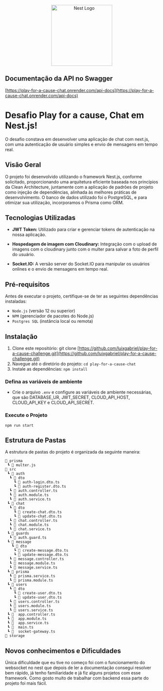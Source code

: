 <p align="center">
  <a href="http://nestjs.com/" target="blank"><img src="https://nestjs.com/img/logo-small.svg" width="200" alt="Nest Logo" /></a>
</p>

## Documentação da API no Swagger
[https://play-for-a-cause-chat.onrender.com/api-docs](https://play-for-a-cause-chat.onrender.com/api-docs)

# Desafio Play for a cause, Chat em Nest.js!
O desafio constava em desenvolver uma aplicação de chat com next.js, com uma autenticação de usuário simples e envio de mensagens em tempo real.

## Visão Geral

O projeto foi desenvolvido utilizando o framework Nest.js, conforme solicitado, proporcionando uma arquitetura eficiente baseada nos princípios da Clean Architecture, juntamente com a aplicação de padrões de projeto como injeção de dependências, alinhada às melhores práticas de desenvolvimento. O banco de dados utilizado foi o PostgreSQL, e para otimizar sua utilização, incorporamos o Prisma como ORM.

## Tecnologias Utilizadas

- **JWT Token:** Utilizado para criar e gerenciar tokens de autenticação na nossa aplicação.

- **Hospedagem de imagem com Cloudinary:** Integração com o upload de imagens com o cloudinary junto com o multer para salvar a foto de perfil do usuário.

- **Socket.IO:** A versão server do Socket.IO para manipular os usuários onlines e o envio de mensagens em tempo real.

## Pré-requisitos

Antes de executar o projeto, certifique-se de ter as seguintes dependências instaladas:

- `Node.js` (versão 12 ou superior)
- `NPM` (gerenciador de pacotes do Node.js)
- `Postgres SQL` (instância local ou remota)

## Instalação

1. Clone este repositório: git clone [https://github.com/luixgabriel/play-for-a-cause-challenge.git](https://github.com/luixgabriel/play-for-a-cause-challenge.git)
2. Navegue até o diretório do projeto: `cd play-for-a-cause-chat`
3. Instale as dependências: `npm install`

### Defina as variáveis de ambiente
- Crie o arquivo `.env` e configure as variáveis de ambiente necessárias, que são DATABASE_UR, JWT_SECRET, CLOUD_API_HOST, CLOUD_API_KEY e CLOUD_API_SECRET.
  
### Execute o Projeto

```
npm run start
```

## Estrutura de Pastas

A estrutura de pastas do projeto é organizada da seguinte maneira:

```
📂 prisma
 ┗ 📜 multer.js
📂 src
 ┗ 📂 auth
  ┗ 📂 dto
    ┗ 📜 auth-login.dto.ts
    ┗ 📜 auth-register.dto.ts
  ┗ 📜 auth.controller.ts
  ┗ 📜 auth.module.ts
  ┗ 📜 auth.service.ts
 ┗ 📂 chat
  ┗ 📂 dto
    ┗ 📜 create-chat.dto.ts
    ┗ 📜 update-chat.dto.ts
  ┗ 📜 chat.controller.ts
  ┗ 📜 chat.module.ts
  ┗ 📜 chat.service.ts
 ┗ 📂 guards
  ┗ 📜 auth.guard.ts
 ┗ 📂 message
   ┗ 📂 dto
    ┗ 📜 create-message.dto.ts
    ┗ 📜 update-message.dto.ts
  ┗ 📜 message.controller.ts
  ┗ 📜 message.module.ts
  ┗ 📜 message.service.ts
 ┗ 📂 prisma
  ┗ 📜 prisma.service.ts
  ┗ 📜 prisma.module.ts
 ┗ 📂 users
  ┗ 📂 dto
    ┗ 📜 create-user.dto.ts
    ┗ 📜 update-user.dto.ts
  ┗ 📜 users.controller.ts
  ┗ 📜 users.module.ts
  ┗ 📜 users.service.ts
 ┗ 📜  app.controller.ts
 ┗ 📜  app.module.ts
 ┗ 📜  app.service.ts
 ┗ 📜  main.ts
 ┗ 📜  socket-gateway.ts
📂 storage
```
## Novos conhecimentos e Dificuldades

Única dificuldade que eu tive no começo foi com o funcionamento do websocket no nest que depois de ler a documentação consegui resolver bem rápido, já tenho familiaridade e já fiz alguns projetos com esse framework. Como gosto muito de trabalhar com backend essa parte do projeto foi mais fácil.

